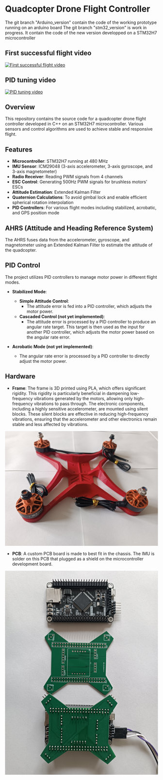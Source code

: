 # Quadcopter Drone Flight Controller

The git branch "Arduino_version" contain the code of the working prototype running on an arduino board
The git branch "stm32_version" is work in progress. It contain the code of the new version developped on a STM32H7 microcontroller

## First successful flight video
[![First successful flight video](https://img.youtube.com/vi/6G2gyX3fbNM/0.jpg)](https://youtu.be/6G2gyX3fbNM)

## PID tuning video
[![PID tuning video](https://img.youtube.com/vi/QKtNMj5TJuc/0.jpg)](https://www.youtube.com/watch?v=QKtNMj5TJuc)


## Overview

This repository contains the source code for a quadcopter drone flight controller developed in C++ on an STM32H7 microcontroller. Various sensors and control algorithms are used to achieve stable and responsive flight.

## Features

- **Microcontroller**: STM32H7 running at 480 MHz
- **IMU Sensor**: ICM29048  (3-axis accelerometer, 3-axis gyroscope, and 3-axis magnetometer)
- **Radio Receiver**: Reading PWM signals from 4 channels
- **ESC Control**: Generating 500Hz PWM signals for brushless motors' ESCs
- **Attitude Estimation**: Extended Kalman Filter
- **Quaternion Calculations**: To avoid gimbal lock and enable efficient spherical rotation interpolation
- **PID Controllers**: For various flight modes including stabilized, acrobatic, and GPS position mode

## AHRS (Attitude and Heading Reference System)

The AHRS fuses data from the accelerometer, gyroscope, and magnetometer using an Extended Kalman Filter to estimate the attitude of the quadcopter.

## PID Control

The project utilizes PID controllers to manage motor power in different flight modes.

- **Stabilized Mode**:
  - **Simple Attitude Control**:
    - The attitude error is fed into a PID controller, which adjusts the motor power.
  - **Cascaded Control (not yet implemented)**:
    - The attitude error is processed by a PID controller to produce an angular rate target. This target is then used as the input for another PID controller, which adjusts the motor power based on the angular rate error.

- **Acrobatic Mode (not yet implemented)**:
  - The angular rate error is processed by a PID controller to directly adjust the motor power.


## Hardware

- **Frame**: The frame is 3D printed using PLA, which offers significant rigidity. This rigidity is particularly beneficial in dampening low-frequency vibrations generated by the motors, allowing only high-frequency vibrations to pass through. The electronic components, including a highly sensitive accelerometer, are mounted using silent blocks. These silent blocks are effective in reducing high-frequency vibrations, ensuring that the accelerometer and other electronics remain stable and less affected by vibrations.

![PLA Frame](pictures/frame.jpg)

- **PCB**: A custom PCB board is made to best fit in the chassis. The IMU is solder on this PCB that plugged as a shield on the microcontroller development board.

![Electronics](pictures/electronics.jpg)